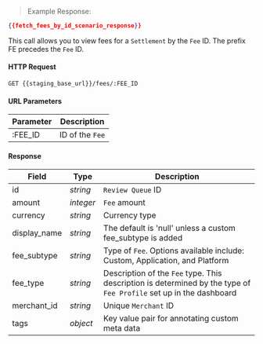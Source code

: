 > Example Response:

```json
{{fetch_fees_by_id_scenario_response}}
```

This call allows you to view fees for a `Settlement` by the `Fee` ID. The prefix FE precedes the `Fee` ID. 


#### HTTP Request

`GET {{staging_base_url}}/fees/:FEE_ID`


#### URL Parameters
Parameter | Description
--------- | -------------------------------------------------------------------
:FEE_ID | ID of the `Fee`

#### Response

Field | Type | Description
----- | ---- | -----------
id | *string* | `Review Queue` ID
amount | *integer* | `Fee` amount
currency | *string* | Currency type
display_name | *string* | The default is 'null' unless a custom fee_subtype is added
fee_subtype | *string* | Type of `Fee`. Options available include: Custom, Application, and Platform
fee_type | *string* | Description of the `Fee` type. This description is determined by the type of `Fee Profile` set up in the dashboard
merchant_id | *string* | Unique `Merchant` ID
tags  | *object* | Key value pair for annotating custom meta data
